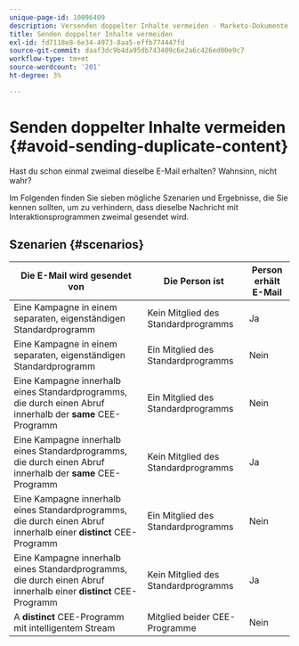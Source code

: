 ```yaml
---
unique-page-id: 10096409
description: Versenden doppelter Inhalte vermeiden - Marketo-Dokumente - Produktdokumentation
title: Senden doppelter Inhalte vermeiden
exl-id: fd7118e8-6e34-4973-8aa5-effb774447fd
source-git-commit: daaf3dc9b4da95db743409c6e2a6c426ed00e9c7
workflow-type: tm+mt
source-wordcount: '201'
ht-degree: 3%

---
```


# Senden doppelter Inhalte vermeiden {#avoid-sending-duplicate-content}

Hast du schon einmal zweimal dieselbe E-Mail erhalten? Wahnsinn, nicht wahr?

Im Folgenden finden Sie sieben mögliche Szenarien und Ergebnisse, die Sie kennen sollten, um zu verhindern, dass dieselbe Nachricht mit Interaktionsprogrammen zweimal gesendet wird.

## Szenarien {#scenarios}

| Die E-Mail wird gesendet von | Die Person ist | Person erhält E-Mail |
|---|---|---|
| Eine Kampagne in einem separaten, eigenständigen Standardprogramm | Kein Mitglied des Standardprogramms | Ja |
| Eine Kampagne in einem separaten, eigenständigen Standardprogramm | Ein Mitglied des Standardprogramms | Nein |
| Eine Kampagne innerhalb eines Standardprogramms, die durch einen Abruf innerhalb der **same** CEE-Programm | Ein Mitglied des Standardprogramms | Nein |
| Eine Kampagne innerhalb eines Standardprogramms, die durch einen Abruf innerhalb der **same** CEE-Programm | Kein Mitglied des Standardprogramms | Ja |
| Eine Kampagne innerhalb eines Standardprogramms, die durch einen Abruf innerhalb einer **distinct** CEE-Programm | Ein Mitglied des Standardprogramms | Nein |
| Eine Kampagne innerhalb eines Standardprogramms, die durch einen Abruf innerhalb einer **distinct** CEE-Programm | Kein Mitglied des Standardprogramms | Ja |
| A **distinct** CEE-Programm mit intelligentem Stream | Mitglied beider CEE-Programme | Nein |
